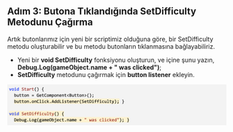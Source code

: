 ## Adım 3: Butona Tıklandığında SetDifficulty Metodunu Çağırma
Artık butonlarımız için yeni bir scriptimiz olduğuna göre, bir SetDifficulty metodu oluşturabilir ve bu metodu butonların tıklanmasına bağlayabiliriz.

- Yeni bir **void SetDifficulty** fonksiyonu oluşturun, ve içine şunu yazın, **Debug.Log(gameObject.name + " was clicked")**;
- **SetDifficulty** metodunu çağırmak için **button listener** ekleyin.

![figures](https://raw.githubusercontent.com/Kodluyoruz/taskforce/main/unity-junior-programmer/call-SetDifficulty-on-button-click/figures/CWC_B.3.5_image2.png)

